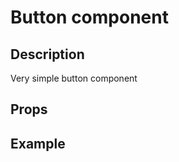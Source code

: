 <script setup>
import { Button } from '@divriots/starter-vue3';

const buttonPlaygroundCode = '<Button variant="primary">Click me</Button>';
</script>

# Button component

## Description

Very simple button component

## Props

<Props :of="Button"></Props>

## Example

<Playground 
  :code="buttonPlaygroundCode"
  :components="{ Button }">
</Playground>
